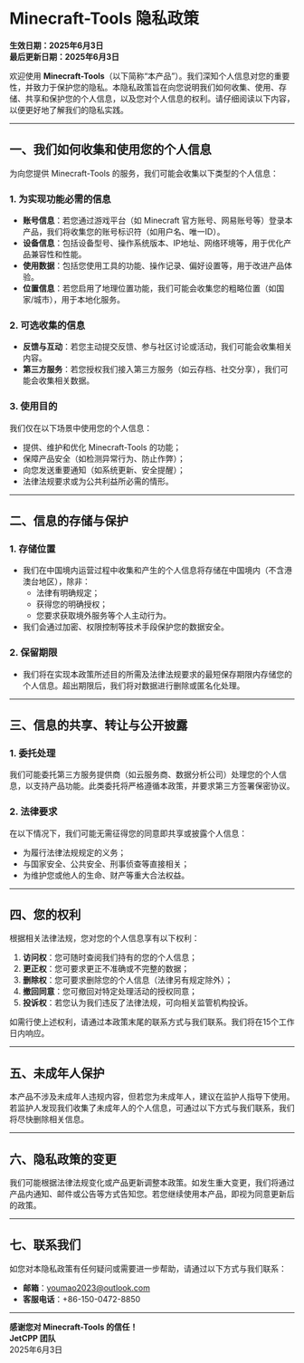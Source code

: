 # **Minecraft-Tools 隐私政策**

**生效日期：2025年6月3日**  
**最后更新日期：2025年6月3日**

欢迎使用 **Minecraft-Tools**（以下简称“本产品”）。我们深知个人信息对您的重要性，并致力于保护您的隐私。本隐私政策旨在向您说明我们如何收集、使用、存储、共享和保护您的个人信息，以及您对个人信息的权利。请仔细阅读以下内容，以便更好地了解我们的隐私实践。

---

## **一、我们如何收集和使用您的个人信息**
为向您提供 Minecraft-Tools 的服务，我们可能会收集以下类型的个人信息：

### **1. 为实现功能必需的信息**
- **账号信息**：若您通过游戏平台（如 Minecraft 官方账号、网易账号等）登录本产品，我们将收集您的账号标识符（如用户名、唯一ID）。
- **设备信息**：包括设备型号、操作系统版本、IP地址、网络环境等，用于优化产品兼容性和性能。
- **使用数据**：包括您使用工具的功能、操作记录、偏好设置等，用于改进产品体验。
- **位置信息**：若您启用了地理位置功能，我们可能会收集您的粗略位置（如国家/城市），用于本地化服务。

### **2. 可选收集的信息**
- **反馈与互动**：若您主动提交反馈、参与社区讨论或活动，我们可能会收集相关内容。
- **第三方服务**：若您授权我们接入第三方服务（如云存档、社交分享），我们可能会收集相关数据。

### **3. 使用目的**
我们仅在以下场景中使用您的个人信息：
- 提供、维护和优化 Minecraft-Tools 的功能；
- 保障产品安全（如检测异常行为、防止作弊）；
- 向您发送重要通知（如系统更新、安全提醒）；
- 法律法规要求或为公共利益所必需的情形。

---

## **二、信息的存储与保护**
### **1. 存储位置**
- 我们在中国境内运营过程中收集和产生的个人信息将存储在中国境内（不含港澳台地区），除非：
  - 法律有明确规定；
  - 获得您的明确授权；
  - 您要求获取境外服务等个人主动行为。
- 我们会通过加密、权限控制等技术手段保护您的数据安全。

### **2. 保留期限**
- 我们将在实现本政策所述目的所需及法律法规要求的最短保存期限内存储您的个人信息。超出期限后，我们将对数据进行删除或匿名化处理。

---

## **三、信息的共享、转让与公开披露**
### **1. 委托处理**
我们可能委托第三方服务提供商（如云服务商、数据分析公司）处理您的个人信息，以支持产品功能。此类委托将严格遵循本政策，并要求第三方签署保密协议。

### **2. 法律要求**
在以下情况下，我们可能无需征得您的同意即共享或披露个人信息：
- 为履行法律法规规定的义务；
- 与国家安全、公共安全、刑事侦查等直接相关；
- 为维护您或他人的生命、财产等重大合法权益。

---

## **四、您的权利**
根据相关法律法规，您对您的个人信息享有以下权利：
1. **访问权**：您可随时查阅我们持有的您的个人信息；
2. **更正权**：您可要求更正不准确或不完整的数据；
3. **删除权**：您可要求删除您的个人信息（法律另有规定除外）；
4. **撤回同意**：您可撤回对特定处理活动的授权同意；
5. **投诉权**：若您认为我们违反了法律法规，可向相关监管机构投诉。

如需行使上述权利，请通过本政策末尾的联系方式与我们联系。我们将在15个工作日内响应。

---

## **五、未成年人保护**
本产品不涉及未成年人违规内容，但若您为未成年人，建议在监护人指导下使用。若监护人发现我们收集了未成年人的个人信息，可通过以下方式与我们联系，我们将尽快删除相关信息。

---

## **六、隐私政策的变更**
我们可能根据法律法规变化或产品更新调整本政策。如发生重大变更，我们将通过产品内通知、邮件或公告等方式告知您。若您继续使用本产品，即视为同意更新后的政策。

---

## **七、联系我们**
如您对本隐私政策有任何疑问或需要进一步帮助，请通过以下方式与我们联系：  
- **邮箱**：youmao2023@outlook.com  
- **客服电话**：+86-150-0472-8850    

---

**感谢您对 Minecraft-Tools 的信任！**  
**JetCPP 团队**  
2025年6月3日  
